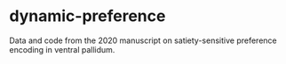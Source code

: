 # dynamic-preference
Data and code from the 2020 manuscript on satiety-sensitive preference encoding in ventral pallidum.
